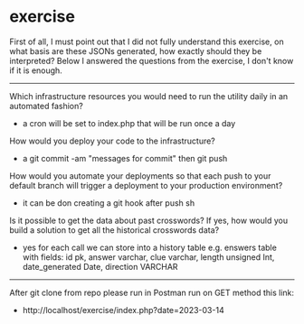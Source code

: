 # exercise

First of all, I must point out that I did not fully understand this exercise, on what basis are these JSONs generated, how exactly should they be interpreted?
Below I answered the questions from the exercise, I don't know if it is enough.

-------------------------------------------

Which infrastructure resources you would need to run the utility daily in an automated fashion?
- a cron will be set to index.php that will be run once a day

How would you deploy your code to the infrastructure?
- a git commit -am "messages for commit" then git push 

How would you automate your deployments so that each push to your default branch will trigger a deployment to your production environment?
- it can be don creating a git hook after push sh

Is it possible to get the data about past crosswords? If yes, how would you build a solution to get all the historical crosswords data?
- yes for each call we can store into a history table e.g. enswers table with fields:
    id pk, answer varchar, clue varchar, length unsigned Int, date_generated Date, direction VARCHAR

-------------------------------------------
After git clone from repo please run in Postman run on GET method this link: 
- http://localhost/exercise/index.php?date=2023-03-14